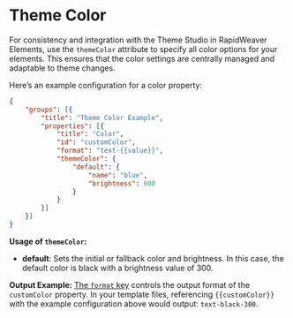 # Theme Color

For consistency and integration with the Theme Studio in RapidWeaver Elements, use the `themeColor` attribute to specify all color options for your elements. This ensures that the color settings are centrally managed and adaptable to theme changes.

Here’s an example configuration for a color property:

```json
{
    "groups": [{
        "title": "Theme Color Example",
        "properties": [{
            "title": "Color",
            "id": "customColor",
            "format": "text-{{value}}",
            "themeColor": {
                "default": {
                    "name": "blue",
                    "brightness": 600
                }
            }
        }]
    }]
}
```

**Usage of `themeColor`:**

* **default**: Sets the initial or fallback color and brightness. In this case, the default color is black with a brightness value of 300.

**Output Example:** [The `format` key](../general-structure/format.md) controls the output format of the `customColor` property. In your template files, referencing `{{customColor}}` with the example configuration above would output: `text-black-300`.
